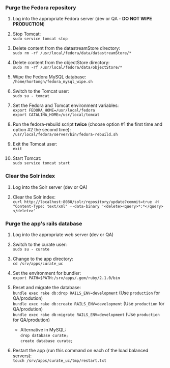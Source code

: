 ### Purge the Fedora repository
1. Log into the appropriate Fedora server (dev or QA - **DO NOT WIPE PRODUCTION**)

1. Stop Tomcat:<br />`sudo service tomcat stop`

1. Delete content from the datastreamStore directory:<br />`sudo rm -rf /usr/local/fedora/data/datastreamStore/*`

1. Delete content from the objectStore directory:<br />`sudo rm -rf /usr/local/fedora/data/objectStore/*`

1. Wipe the Fedora MySQL database:<br />`/home/hortongn/fedora_mysql_wipe.sh`

1. Switch to the Tomcat user:<br />`sudo su - tomcat`

1. Set the Fedora and Tomcat environment variables:<br />`export FEDORA_HOME=/usr/local/fedora`<br />`export CATALINA_HOME=/usr/local/tomcat`

1. Run the fedora-rebuild script **twice** (choose option #1 the first time and option #2 the second time):<br />`/usr/local/fedora/server/bin/fedora-rebuild.sh`

1. Exit the Tomcat user:<br />`exit`

1. Start Tomcat:<br />`sudo service tomcat start`

### Clear the Solr index

1. Log into the Solr server (dev or QA)

1. Clear the Solr index:<br />`curl http://localhost:8080/solr/repository/update?commit=true -H "Content-Type: text/xml" --data-binary '<delete><query>*:*</query></delete>'`

### Purge the app's rails database
1. Log into the appropriate web server (dev or QA)

1. Switch to the curate user:<br />`sudo su - curate`

1. Change to the app directory:<br />`cd /srv/apps/curate_uc`

1. Set the environment for bundler:<br />`export PATH=$PATH:/srv/apps/.gem/ruby/2.1.0/bin`

1. Reset and migrate the database:<br />`bundle exec rake db:drop RAILS_ENV=development` (Use `production` for QA/prodution)<br />`bundle exec rake db:create RAILS_ENV=development` (Use `production` for QA/prodution)<br />`bundle exec rake db:migrate RAILS_ENV=development` (Use `production` for QA/prodution)
    * Alternative in MySQL:<br />`drop database curate;`<br />`create database curate;`

1. Restart the app (run this command on each of the load balanced servers):<br />`touch /srv/apps/curate_uc/tmp/restart.txt`
